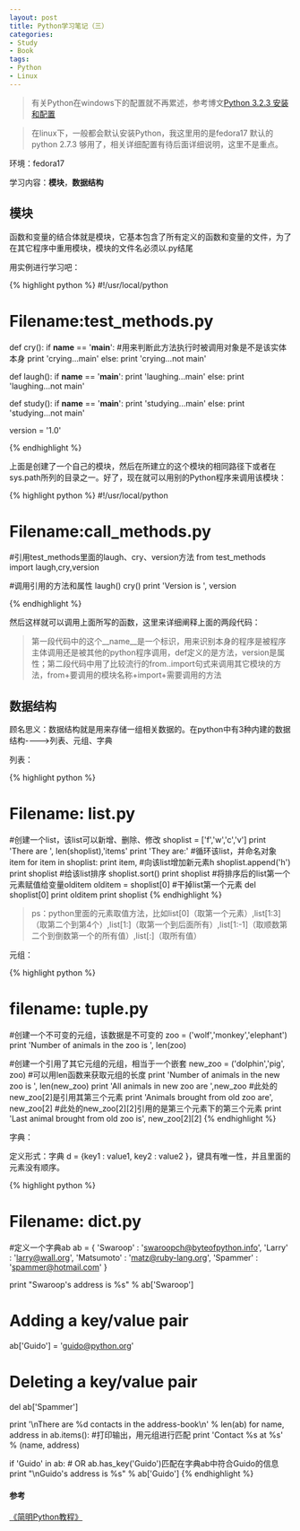 ```yaml
---
layout: post
title: Python学习笔记（三）
categories:
- Study
- Book
tags:
- Python
- Linux
---
```


> 有关Python在windows下的配置就不再累述，参考博文[Python 3.2.3 安装和配置](http://ideex.name/cn/2012/08/python-config/)  

> 在linux下，一般都会默认安装Python，我这里用的是fedora17 默认的python 2.7.3 够用了，相关详细配置有待后面详细说明，这里不是重点。  

环境：fedora17  

学习内容：**模块**，**数据结构**  


## 模块  

函数和变量的结合体就是模块，它基本包含了所有定义的函数和变量的文件，为了在其它程序中重用模块，模块的文件名必须以.py结尾  

用实例进行学习吧：  

{% highlight python %}
#!/usr/local/python
# Filename:test_methods.py

def cry():
	if __name__ == '__main__': #用来判断此方法执行时被调用对象是不是该实体本身
		print 'crying...main'
	else:
		print 'crying...not main'

def laugh():
	if __name__ == '__main__':
		print 'laughing...main'
	else:
		print 'laughing...not main'

def study():
	if __name__ == '__main__':
		print 'studying...main'
	else:
		print 'studying...not main'

version = '1.0'

{% endhighlight %}  

上面是创建了一个自己的模块，然后在所建立的这个模块的相同路径下或者在sys.path所列的目录之一。好了，现在就可以用别的Python程序来调用该模块：  

{% highlight python %}
#!/usr/local/python
# Filename:call_methods.py

#引用test_methods里面的laugh、cry、version方法
from test_methods import laugh,cry,version

#调用引用的方法和属性
laugh()
cry()
print 'Version is ', version

{% endhighlight %}  

然后这样就可以调用上面所写的函数，这里来详细阐释上面的两段代码：  

> 第一段代码中的这个\_\_name\_\_是一个标识，用来识别本身的程序是被程序主体调用还是被其他的python程序调用，def定义的是方法，version是属性；第二段代码中用了比较流行的from..import句式来调用其它模块的方法，from+要调用的模块名称+import+需要调用的方法  


## 数据结构  

顾名思义：数据结构就是用来存储一组相关数据的。在python中有3种内建的数据结构---->列表、元组、字典  

列表：  

{% highlight python %}
# Filename: list.py

#创建一个list，该list可以新增、删除、修改
shoplist = ['f','w','c','v']
print 'There are ', len(shoplist),'items'
print 'They are:'
#循环该list，并命名对象item
for item in shoplist:
	print item,
#向该list增加新元素h
shoplist.append('h')
print shoplist
#给该list排序
shoplist.sort()
print shoplist
#将排序后的list第一个元素赋值给变量olditem
olditem = shoplist[0]
#干掉list第一个元素
del shoplist[0]
print olditem
print shoplist
{% endhighlight %}  

> ps：python里面的元素取值方法，比如list[0]（取第一个元素）,list[1:3]（取第二个到第4个）,list[1:]（取第一个到后面所有）,list[1:-1]（取顺数第二个到倒数第一个的所有值）,list[:]（取所有值）

元组：  

{% highlight python %}
# filename: tuple.py

#创建一个不可变的元组，该数据是不可变的
zoo = ('wolf','monkey','elephant')
print 'Number of animals in the zoo is ', len(zoo)

#创建一个引用了其它元组的元组，相当于一个嵌套
new_zoo = ('dolphin','pig', zoo)
#可以用len函数来获取元组的长度
print 'Number of animals in the new zoo is ', len(new_zoo)
print 'All animals in new zoo are ',new_zoo
#此处的new_zoo[2]是引用其第三个元素
print 'Animals brought from old zoo are', new_zoo[2]
#此处的new_zoo[2][2]引用的是第三个元素下的第三个元素
print 'Last animal brought from old zoo is', new_zoo[2][2]
{% endhighlight %}  

字典：  

定义形式：字典 d = {key1 : value1, key2 : value2 }，键具有唯一性，并且里面的元素没有顺序。

{% highlight python %}
# Filename: dict.py

#定义一个字典ab
ab = {       'Swaroop'   : 'swaroopch@byteofpython.info',
             'Larry'     : 'larry@wall.org',
             'Matsumoto' : 'matz@ruby-lang.org',
             'Spammer'   : 'spammer@hotmail.com'
     }

print "Swaroop's address is %s" % ab['Swaroop']

# Adding a key/value pair
ab['Guido'] = 'guido@python.org'

# Deleting a key/value pair
del ab['Spammer']

print '\nThere are %d contacts in the address-book\n' % len(ab)
for name, address in ab.items():
    #打印输出，用元组进行匹配
    print 'Contact %s at %s' % (name, address)

if 'Guido' in ab: # OR ab.has_key('Guido')匹配在字典ab中符合Guido的信息
    print "\nGuido's address is %s" % ab['Guido']
{% endhighlight %}  




#### 参考  

[《简明Python教程》](http://woodpecker.org.cn/abyteofpython_cn/chinese/)
